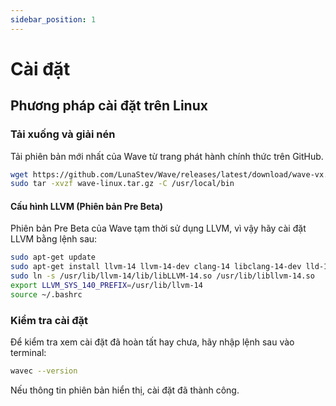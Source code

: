 ```yaml
---
sidebar_position: 1
---
```


# Cài đặt

## Phương pháp cài đặt trên Linux

### Tải xuống và giải nén
Tải phiên bản mới nhất của Wave từ trang phát hành chính thức trên GitHub.

```bash
wget https://github.com/LunaStev/Wave/releases/latest/download/wave-vx.x.x-linux.tar.gz
sudo tar -xvzf wave-linux.tar.gz -C /usr/local/bin
```

#### Cấu hình LLVM (Phiên bản Pre Beta)
Phiên bản Pre Beta của Wave tạm thời sử dụng LLVM, vì vậy hãy cài đặt LLVM bằng lệnh sau:

```bash
sudo apt-get update
sudo apt-get install llvm-14 llvm-14-dev clang-14 libclang-14-dev lld-14 clang
sudo ln -s /usr/lib/llvm-14/lib/libLLVM-14.so /usr/lib/libllvm-14.so
export LLVM_SYS_140_PREFIX=/usr/lib/llvm-14
source ~/.bashrc
```

### Kiểm tra cài đặt
Để kiểm tra xem cài đặt đã hoàn tất hay chưa, hãy nhập lệnh sau vào terminal:

```bash
wavec --version
```

Nếu thông tin phiên bản hiển thị, cài đặt đã thành công.